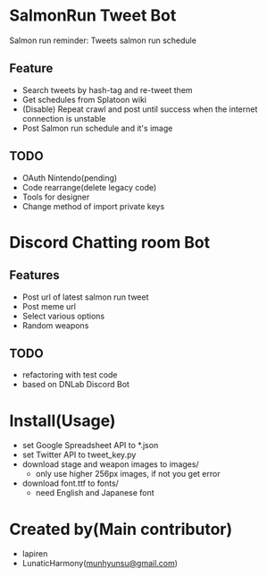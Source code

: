 # SalmonRun Tweet Bot
Salmon run reminder: Tweets salmon run schedule

## Feature
- Search tweets by hash-tag and re-tweet them
- Get schedules from Splatoon wiki
- (Disable) Repeat crawl and post until success when the internet connection is unstable
- Post Salmon run schedule and it's image

## TODO
- OAuth Nintendo(pending)
- Code rearrange(delete legacy code)
- Tools for designer
- Change method of import private keys

# Discord Chatting room Bot

## Features
- Post url of latest salmon run tweet
- Post meme url
- Select various options
- Random weapons

## TODO
- refactoring with test code
- based on DNLab Discord Bot

# Install(Usage)
- set Google Spreadsheet API to \*.json
- set Twitter API to tweet\_key.py
- download stage and weapon images to images/
  - only use higher 256px images, if not you get error
- download font.ttf to fonts/
  - need English and Japanese font
  
# Created by(Main contributor)
- lapiren
- LunaticHarmony(munhyunsu@gmail.com)
